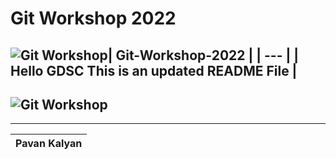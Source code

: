 # Git Workshop 2022

![Git Workshop](https://github.com/gdsc-gvp/.github/raw/main/profile/assets/gdsc-logo-animation.gif)| Git-Workshop-2022 | 
| --- | 
| Hello GDSC This is an updated README File | 
---
![Git Workshop](https://github.com/gdsc-gvp/.github/raw/main/profile/assets/gdsc-logo-animation.gif)
---
---
| Pavan Kalyan |
| --- |
